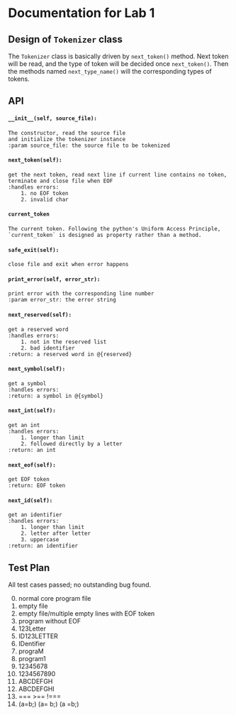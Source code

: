 # Documentation for Lab 1

## Design of `Tokenizer` class
The `Tokenizer` class is basically driven by `next_token()` method.
Next token will be read, and the type of token will be decided once
 `next_token()`. Then the methods named `next_type_name()` will
 the corresponding types of tokens.

## API

#### `__init__(self, source_file):`
>
    The constructor, read the source file
    and initialize the tokenizer instance
    :param source_file: the source file to be tokenized
>

#### `next_token(self):`
>
    get the next token, read next line if current line contains no token,
    terminate and close file when EOF
    :handles errors:
        1. no EOF token
        2. invalid char
>

#### `current_token`
>
    The current token. Following the python's Uniform Access Principle,
    `current_token` is designed as property rather than a method.
>

#### `safe_exit(self):`
>
    close file and exit when error happens
>

#### `print_error(self, error_str):`
>
    print error with the corresponding line number  
    :param error_str: the error string
>

#### `next_reserved(self):`
>
    get a reserved word  
    :handles errors:
        1. not in the reserved list  
        2. bad identifier
    :return: a reserved word in @{reserved}
>

#### `next_symbol(self):`
>
    get a symbol  
    :handles errors:  
    :return: a symbol in @{symbol}
>

#### `next_int(self):`
>    
    get an int  
    :handles errors:  
        1. longer than limit  
        2. followed directly by a letter  
    :return: an int
>    

#### `next_eof(self):`
>    
    get EOF token  
    :return: EOF token
>    

#### `next_id(self):`
>    
    get an identifier  
    :handles errors:  
        1. longer than limit  
        2. letter after letter  
        3. uppercase  
    :return: an identifier
>

## Test Plan
All test cases passed; no outstanding bug found.

0. normal core program file
1. empty file
2. empty file/multiple empty lines with EOF token
3. program without EOF
4. 123Letter
5. ID123LETTER
6. IDentifier
7. prograM
8. program1
9. 12345678
10. 1234567890
11. ABCDEFGH
12. ABCDEFGHI
13. === >== !===
14. (a=b;) (a= b;) (a =b;)